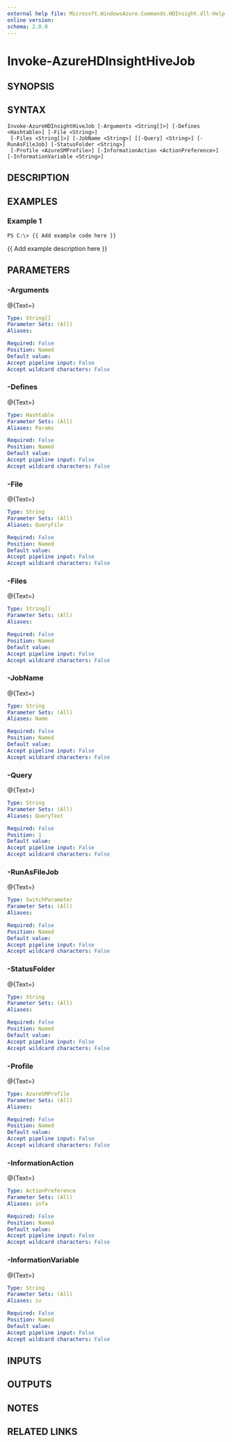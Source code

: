 ```yaml
---
external help file: Microsoft.WindowsAzure.Commands.HDInsight.dll-Help.xml
online version: 
schema: 2.0.0
---
```


# Invoke-AzureHDInsightHiveJob
## SYNOPSIS

## SYNTAX

```
Invoke-AzureHDInsightHiveJob [-Arguments <String[]>] [-Defines <Hashtable>] [-File <String>]
 [-Files <String[]>] [-JobName <String>] [[-Query] <String>] [-RunAsFileJob] [-StatusFolder <String>]
 [-Profile <AzureSMProfile>] [-InformationAction <ActionPreference>] [-InformationVariable <String>]
```

## DESCRIPTION

## EXAMPLES

### Example 1
```
PS C:\> {{ Add example code here }}
```

{{ Add example description here }}

## PARAMETERS

### -Arguments
@{Text=}

```yaml
Type: String[]
Parameter Sets: (All)
Aliases: 

Required: False
Position: Named
Default value: 
Accept pipeline input: False
Accept wildcard characters: False
```

### -Defines
@{Text=}

```yaml
Type: Hashtable
Parameter Sets: (All)
Aliases: Params

Required: False
Position: Named
Default value: 
Accept pipeline input: False
Accept wildcard characters: False
```

### -File
@{Text=}

```yaml
Type: String
Parameter Sets: (All)
Aliases: QueryFile

Required: False
Position: Named
Default value: 
Accept pipeline input: False
Accept wildcard characters: False
```

### -Files
@{Text=}

```yaml
Type: String[]
Parameter Sets: (All)
Aliases: 

Required: False
Position: Named
Default value: 
Accept pipeline input: False
Accept wildcard characters: False
```

### -JobName
@{Text=}

```yaml
Type: String
Parameter Sets: (All)
Aliases: Name

Required: False
Position: Named
Default value: 
Accept pipeline input: False
Accept wildcard characters: False
```

### -Query
@{Text=}

```yaml
Type: String
Parameter Sets: (All)
Aliases: QueryText

Required: False
Position: 1
Default value: 
Accept pipeline input: False
Accept wildcard characters: False
```

### -RunAsFileJob
@{Text=}

```yaml
Type: SwitchParameter
Parameter Sets: (All)
Aliases: 

Required: False
Position: Named
Default value: 
Accept pipeline input: False
Accept wildcard characters: False
```

### -StatusFolder
@{Text=}

```yaml
Type: String
Parameter Sets: (All)
Aliases: 

Required: False
Position: Named
Default value: 
Accept pipeline input: False
Accept wildcard characters: False
```

### -Profile
@{Text=}

```yaml
Type: AzureSMProfile
Parameter Sets: (All)
Aliases: 

Required: False
Position: Named
Default value: 
Accept pipeline input: False
Accept wildcard characters: False
```

### -InformationAction
@{Text=}

```yaml
Type: ActionPreference
Parameter Sets: (All)
Aliases: infa

Required: False
Position: Named
Default value: 
Accept pipeline input: False
Accept wildcard characters: False
```

### -InformationVariable
@{Text=}

```yaml
Type: String
Parameter Sets: (All)
Aliases: iv

Required: False
Position: Named
Default value: 
Accept pipeline input: False
Accept wildcard characters: False
```

## INPUTS

## OUTPUTS

## NOTES

## RELATED LINKS

